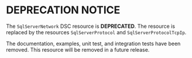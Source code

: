 # DEPRECATION NOTICE

The `SqlServerNetwork` DSC resource is **DEPRECATED**. The resource
is replaced by the resources `SqlServerProtocol` and `SqlServerProtocolTcpIp`.

The documentation, examples, unit test, and integration tests have been
removed. This resource will be removed in a future release.
